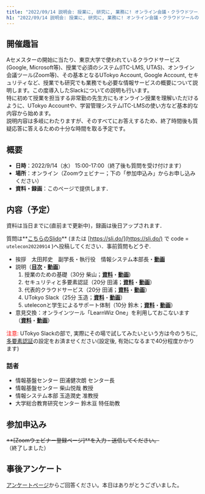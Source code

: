 ```yaml
---
title: "2022/09/14 説明会: 授業に, 研究に, 業務に! オンライン会議・クラウドツールの活用説明会 ⸺ ついに「あのツール」も登場"
h1: "2022/09/14 説明会: 授業に, 研究に, 業務に! オンライン会議・クラウドツールの活用説明会<small> ⸺ ついに「あのツール」も登場</small>"
---
```


## 開催趣旨

Aセメスターの開始に当たり、東京大学で使われているクラウドサービス(Google, Microsoft等)、授業で必須のシステム(ITC-LMS, UTAS)、オンライン会議ツール(Zoom等)、その基本となるUTokyo Account, Google Account, セキュリティなど、授業でも研究でも業務でも必要な情報サービスの概要について説明します。この度導入したSlackについての説明も行います。<br>
特に初めて授業を担当する非常勤の先生方にもオンライン授業を理解いただけるように、UTokyo Accountや、学習管理システムITC-LMSの使い方など基本的な内容から始めます。<br>
説明内容は多岐にわたりますが、そのすべてにお答えするため、終了時間後も質疑応答に答えるための十分な時間を取る予定です。

## 概要

- **日時**：2022/9/14（水） 15:00-17:00（終了後も質問を受け付けます）
- **場所**：オンライン（Zoomウェビナー；下の「参加申込み」からお申し込みください）
- **資料・録画**：このページで提供します．

## 内容（予定）

資料は当日までに(直前まで更新中)，録画は後日アップされます．

質問は**[こちらのSlido](https://app.sli.do/event/wfySjSv1SxU5h9ViZYEBA4/live/questions)** (または [https://sli.do/](https://sli.do/) で code = `utelecon20220914` )へ投稿してください．事前質問もどうぞ.

- 挨拶　太田邦史　副学長・執行役　情報システム本部長・**[動画](https://youtu.be/tZUpJp6SKt8)**
- 説明（**[目次](slides/00-index.pdf)**・**[動画](https://youtu.be/BJnrr3unoh0)**）
    1. 授業のための基礎（30分 柴山；**[資料](slides/01-in-classes.pdf)**・**[動画](https://youtu.be/PuNPpiZjFQQ)**)
    1. セキュリティと多要素認証（20分 田浦；**[資料](slides/02-security.pdf)**・**[動画](https://youtu.be/ssQVcOE10pc)**）
    1. 代表的クラウドサービス（20分 田浦；**[資料](slides/03-clouds.pdf)**・**[動画](https://youtu.be/KDLhcUt5Z7k)**）
    1. UTokyo Slack（25分 玉造；**[資料](slides/04-slack.pdf)**・**[動画](https://youtu.be/PMVaRvRf0MI)**）
    1. uteleconと学生によるサポート体制（10分 鈴木；**[資料](slides/05-utelecon-and-supporters.pdf)**・**[動画](https://youtu.be/dEApriciMz0)**）
- 意見交換：オンラインツール「LearnWiz One」を利用しておこないます （**[資料](slides/06-discussion.pdf)**・**[動画](https://youtu.be/tcYbe0P2PaU)**）

<font color="red">注意:</font> UTokyo Slackの部で, 実際にその場で試してみたいという方は今のうちに, [多要素認証](/utokyo_account/mfa/)の設定をお済ませください(設定後, 有効になるまで40分程度かかります)

### 話者

- 情報基盤センター 田浦健次朗 センター長
- 情報基盤センター 柴山悦哉 教授
- 情報システム本部 玉造潤史 准教授
- 大学総合教育研究センター 鈴木亘 特任助教

## 参加申込み

~~**[Zoomウェビナー登録ページ]**を入力・送信してください。~~（終了しました）

## 事後アンケート

[アンケートページ](https://forms.office.com/r/kRkZCvgXZA)からご回答ください。本日はありがとうございました。
